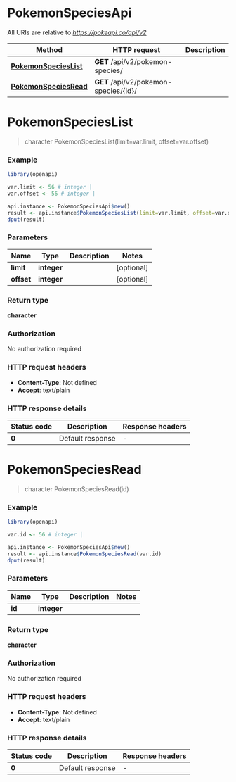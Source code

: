 # PokemonSpeciesApi

All URIs are relative to *https://pokeapi.co/api/v2*

Method | HTTP request | Description
------------- | ------------- | -------------
[**PokemonSpeciesList**](PokemonSpeciesApi.md#PokemonSpeciesList) | **GET** /api/v2/pokemon-species/ | 
[**PokemonSpeciesRead**](PokemonSpeciesApi.md#PokemonSpeciesRead) | **GET** /api/v2/pokemon-species/{id}/ | 


# **PokemonSpeciesList**
> character PokemonSpeciesList(limit=var.limit, offset=var.offset)



### Example
```R
library(openapi)

var.limit <- 56 # integer | 
var.offset <- 56 # integer | 

api.instance <- PokemonSpeciesApi$new()
result <- api.instance$PokemonSpeciesList(limit=var.limit, offset=var.offset)
dput(result)
```

### Parameters

Name | Type | Description  | Notes
------------- | ------------- | ------------- | -------------
 **limit** | **integer**|  | [optional] 
 **offset** | **integer**|  | [optional] 

### Return type

**character**

### Authorization

No authorization required

### HTTP request headers

 - **Content-Type**: Not defined
 - **Accept**: text/plain

### HTTP response details
| Status code | Description | Response headers |
|-------------|-------------|------------------|
| **0** | Default response |  -  |

# **PokemonSpeciesRead**
> character PokemonSpeciesRead(id)



### Example
```R
library(openapi)

var.id <- 56 # integer | 

api.instance <- PokemonSpeciesApi$new()
result <- api.instance$PokemonSpeciesRead(var.id)
dput(result)
```

### Parameters

Name | Type | Description  | Notes
------------- | ------------- | ------------- | -------------
 **id** | **integer**|  | 

### Return type

**character**

### Authorization

No authorization required

### HTTP request headers

 - **Content-Type**: Not defined
 - **Accept**: text/plain

### HTTP response details
| Status code | Description | Response headers |
|-------------|-------------|------------------|
| **0** | Default response |  -  |


